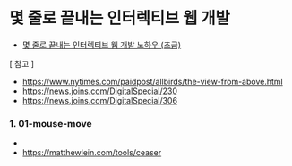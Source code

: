 # 몇 줄로 끝내는 인터렉티브 웹 개발

- [몇 줄로 끝내는 인터렉티브 웹 개발 노하우 (초급)](https://www.inflearn.com/course/%EC%9E%90%EB%B0%94%EC%8A%A4%ED%81%AC%EB%A6%BD%ED%8A%B8-%EC%9D%B8%ED%84%B0%EB%9E%99%ED%8B%B0%EB%B8%8C-%EC%9B%B9#)

[ 참고 ]

- https://www.nytimes.com/paidpost/allbirds/the-view-from-above.html
- https://news.joins.com/DigitalSpecial/230
- https://news.joins.com/DigitalSpecial/306

### 1. 01-mouse-move

-
- https://matthewlein.com/tools/ceaser
